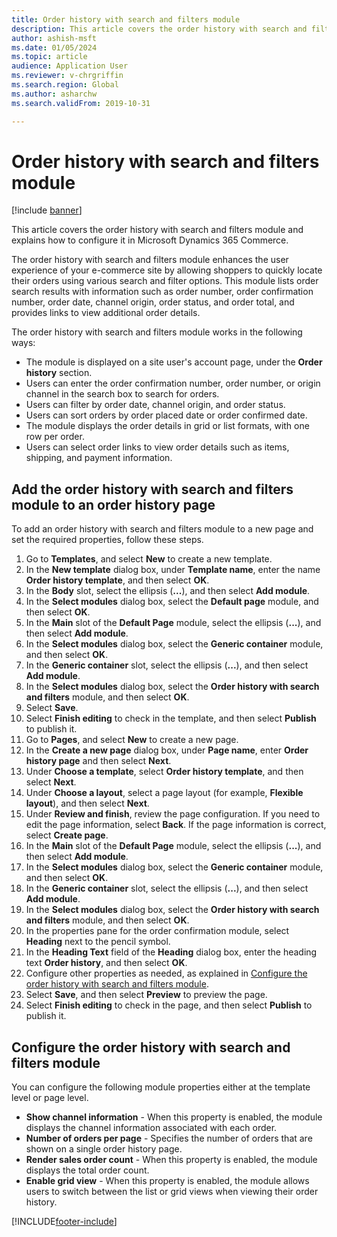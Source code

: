 ```yaml
---
title: Order history with search and filters module
description: This article covers the order history with search and filters module and explains how to configure it in Microsoft Dynamics 365 Commerce.
author: ashish-msft
ms.date: 01/05/2024
ms.topic: article
audience: Application User
ms.reviewer: v-chrgriffin
ms.search.region: Global
ms.author: asharchw
ms.search.validFrom: 2019-10-31

---
```


# Order history with search and filters module

[!include [banner](../includes/banner.md)]

This article covers the order history with search and filters module and explains how to configure it in Microsoft Dynamics 365 Commerce.

The order history with search and filters module enhances the user experience of your e-commerce site by allowing shoppers to quickly locate their orders using various search and filter options. This module lists order search results with information such as order number, order confirmation number, order date, channel origin, order status, and order total, and provides links to view additional order details.

The order history with search and filters module works in the following ways:

- The module is displayed on a site user's account page, under the **Order history** section.
- Users can enter the order confirmation number, order number, or origin channel in the search box to search for orders.
- Users can filter by order date, channel origin, and order status.
- Users can sort orders by order placed date or order confirmed date.
- The module displays the order details in grid or list formats, with one row per order.
- Users can select order links to view order details such as items, shipping, and payment information.

## Add the order history with search and filters module to an order history page

To add an order history with search and filters module to a new page and set the required properties, follow these steps.

1. Go to **Templates**, and select **New** to create a new template.
1. In the **New template** dialog box, under **Template name**, enter the name **Order history template**, and then select **OK**.
1. In the **Body** slot, select the ellipsis (**...**), and then select **Add module**.
1. In the **Select modules** dialog box, select the **Default page** module, and then select **OK**.
1. In the **Main** slot of the **Default Page** module, select the ellipsis (**...**), and then select **Add module**.
1. In the **Select modules** dialog box, select the **Generic container** module, and then select **OK**.
1. In the **Generic container** slot, select the ellipsis (**...**), and then select **Add module**.
1. In the **Select modules** dialog box, select the **Order history with search and filters** module, and then select **OK**.
1. Select **Save**.
1. Select **Finish editing** to check in the template, and then select **Publish** to publish it.
1. Go to **Pages**, and select **New** to create a new page.
1. In the **Create a new page** dialog box, under **Page name**, enter **Order history page** and then select **Next**.
1. Under **Choose a template**, select **Order history template**, and then select **Next**.
1. Under **Choose a layout**, select a page layout (for example, **Flexible layout**), and then select **Next**.
1. Under **Review and finish**, review the page configuration. If you need to edit the page information, select **Back**. If the page information is correct, select **Create page**. 
1. In the **Main** slot of the **Default Page** module, select the ellipsis (**...**), and then select **Add module**.
1. In the **Select modules** dialog box, select the **Generic container** module, and then select **OK**.
1. In the **Generic container** slot, select the ellipsis (**...**), and then select **Add module**.
1. In the **Select modules** dialog box, select the **Order history with search and filters** module, and then select **OK**.
1. In the properties pane for the order confirmation module, select **Heading** next to the pencil symbol.
1. In the **Heading Text** field of the **Heading** dialog box, enter the heading text **Order history**, and then select **OK**.
1. Configure other properties as needed, as explained in [Configure the order history with search and filters module](#configure-the-order-history-with-search-and-filters-module).
1. Select **Save**, and then select **Preview** to preview the page.
1. Select **Finish editing** to check in the page, and then select **Publish** to publish it.

## Configure the order history with search and filters module

You can configure the following module properties either at the template level or page level. 

- **Show channel information** - When this property is enabled, the module displays the channel information associated with each order. 
- **Number of orders per page** - Specifies the number of orders that are shown on a single order history page. 
- **Render sales order count** - When this property is enabled, the module displays the total order count. 
- **Enable grid view** - When this property is enabled, the module allows users to switch between the list or grid views when viewing their order history. 


[!INCLUDE[footer-include](../includes/footer-banner.md)]
